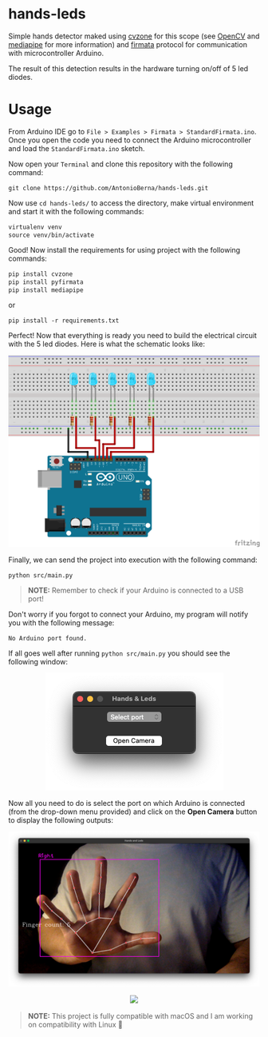 # hands-leds

Simple hands detector maked using [cvzone](https://github.com/cvzone/cvzone) for this scope (see [OpenCV](https://github.com/opencv/opencv) and [mediapipe](https://github.com/google/mediapipe) for more information) and [firmata](https://github.com/firmata/arduino) protocol for communication with microcontroller Arduino.

The result of this detection results in the hardware turning on/off of 5 led diodes.

# Usage
From Arduino IDE go to ```File > Examples > Firmata > StandardFirmata.ino```. Once you open the code you need to connect the Arduino microcontroller and load the ```StandardFirmata.ino``` sketch.

Now open your ```Terminal``` and clone this repository with the following command:

```
git clone https://github.com/AntonioBerna/hands-leds.git
```

Now use ```cd hands-leds/``` to access the directory, make virtual environment and start it with the following commands:

```
virtualenv venv
source venv/bin/activate
```

Good! Now install the requirements for using project with the following commands:

```
pip install cvzone
pip install pyfirmata
pip install mediapipe
```

or

```
pip install -r requirements.txt
```

Perfect! Now that everything is ready you need to build the electrical circuit with the 5 led diodes. Here is what the schematic looks like:

<p align="center">
    <img src="imgs/project.png">
</p>

Finally, we can send the project into execution with the following command:

```
python src/main.py
```

>**NOTE:** Remember to check if your Arduino is connected to a USB port!

Don't worry if you forgot to connect your Arduino, my program will notify you with the following message:

```
No Arduino port found.
```

If all goes well after running ```python src/main.py``` you should see the following window:

<p align="center">
    <img src="imgs/gui.png">
</p>

Now all you need to do is select the port on which Arduino is connected (from the drop-down menu provided) and click on the **Open Camera** button to display the following outputs:

<p align="center">
    <img src="imgs/fingers.png" width="700">
</p>

<p align="center">
    <img src="imgs/leds.png" width="400">
</p>

>**NOTE:** This project is fully compatible with macOS and I am working on compatibility with Linux :hammer:
